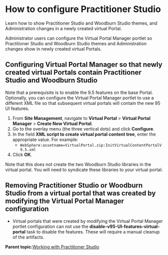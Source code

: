 # How to configure Practitioner Studio

Learn how to show Practitioner Studio and Woodburn Studio themes, and Administration changes in a newly created virtual Portal.

Administrator users can configure the Virtual Portal Manager portlet so Practitioner Studio and Woodburn Studio themes and Administration changes show in newly created virtual Portals.

## Configuring Virtual Portal Manager so that newly created virtual Portals contain Practitioner Studio and Woodburn Studio

Note that a prerequisite is to enable the 9.5 features on the base Portal. Optionally, you can configure the Virtual Portal Manager portlet to use a different XML file so that subsequent virtual portals will contain the new 95 UI features.

1.  From **Site Management**, navigate to **Virtual Portal** \> **Virtual Portal Manager** \> **Create New Virtual Portal**.
2.  Go to the overlay menu \(the three vertical dots\) and click **Configure**.
3.  In the field **XML script to create virtual portal content tree**, enter the appropriate value. For example:
    -   `WebSphere:assetname=VirtualPortal.zip:InitVirtualContentPortalV9.5.xml`
4.  Click **OK**.

Note that this does not create the two Woodburn Studio libraries in the virtual portal. You will need to syndicate these libraries to your virtual portal.

## Removing Practitioner Studio or Woodburn Studio from a virtual portal that was created by modifying the Virtual Portal Manager configuration

-   Virtual portals that were created by modifying the Virtual Portal Manager portlet configuration can not use the **disable-v95-UI-features-virtual-portal** task to disable the features. These will require a manual cleanup of the artifacts.

**Parent topic:**[Working with Practitioner Studio](../practitioner_studio/working_prac_studio.md)

